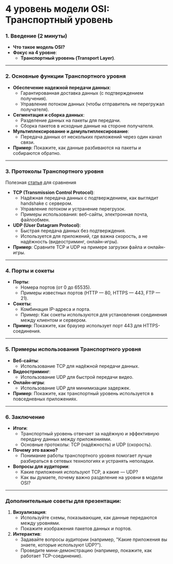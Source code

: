 
# **4 уровень модели OSI: Транспортный уровень**

### 1. **Введение (2 минуты)**
   - **Что такое модель OSI?**
   - **Фокус на 4 уровне**:
     - **Транспортный уровень (Transport Layer)**.

---

### 2. **Основные функции Транспортного уровня**
   - **Обеспечение надежной передачи данных**:
     - Гарантированная доставка данных (с подтверждением получения).
     - Управление потоком данных (чтобы отправитель не перегружал получателя).
   - **Сегментация и сборка данных**:
     - Разделение данных на пакеты для передачи.
     - Сборка пакетов в исходные данные на стороне получателя.
   - **Мультиплексирование и демультиплексирование**:
     - Передача данных от нескольких приложений через один канал связи.
   - **Пример**: Покажите, как данные разбиваются на пакеты и собираются обратно.

---

### 3. **Протоколы Транспортного уровня**
  Полезная [статья](https://habr.com/ru/articles/732794/) для сравнения
   - **TCP (Transmission Control Protocol)**:
     - Надёжная передача данных с подтверждением, как выглядит handshake с сервером.
     - Управление потоком и устранение перегрузок.
     - Примеры использования: веб-сайты, электронная почта, файлообмен.
   - **UDP (User Datagram Protocol)**:
     - Быстрая передача данных без подтверждения.
     - Используется для приложений, где важна скорость, а не надёжность (видеостриминг, онлайн-игры).
   - **Пример**: Сравните TCP и UDP на примере загрузки файла и онлайн-игры.

---

### 4. **Порты и сокеты**
   - **Порты**:
     - Номера портов (от 0 до 65535).
     - Примеры известных портов (HTTP — 80, HTTPS — 443, FTP — 21).
   - **Сокеты**:
     - Комбинация IP-адреса и порта.
     - Пример: Как сокеты используются для установления соединения между клиентом и сервером.
   - **Пример**: Покажите, как браузер использует порт 443 для HTTPS-соединения.

---

### 5. **Примеры использования Транспортного уровня**
   - **Веб-сайты**:
     - Использование TCP для надёжной передачи данных.
   - **Видеостриминг**:
     - Использование UDP для быстрой передачи видео.
   - **Онлайн-игры**:
     - Использование UDP для минимизации задержек.
   - **Пример**: Покажите, как транспортный уровень используется в повседневных приложениях.

---

### 6. **Заключение**
   - **Итоги**:
     - Транспортный уровень отвечает за надёжную и эффективную передачу данных между приложениями.
     - Основные протоколы: TCP (надёжность) и UDP (скорость).
   - **Почему это важно?**
     - Понимание работы транспортного уровня помогает лучше разбираться в сетевых технологиях и устранять неполадки.
   - **Вопросы для аудитории**:
     - Какие приложения используют TCP, а какие — UDP?
     - Как вы думаете, почему важно разделение на уровни в модели OSI?

---

### **Дополнительные советы для презентации:**
1. **Визуализация**:
   - Используйте схемы, показывающие, как данные передаются между уровнями.
   - Покажите изображения пакетов данных и портов.
2. **Интерактив**:
   - Задавайте вопросы аудитории (например, "Какие приложения вы знаете, которые используют UDP?").
   - Проведите мини-демонстрацию (например, покажите, как работает TCP-соединение).

